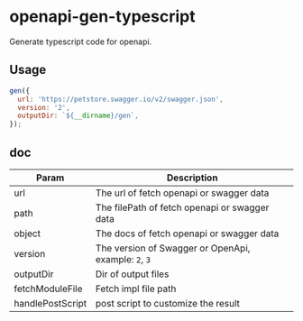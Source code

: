 # openapi-gen-typescript

Generate typescript code for openapi.

## Usage

```javascript
gen({
  url: 'https://petstore.swagger.io/v2/swagger.json',
  version: '2',
  outputDir: `${__dirname}/gen`,
});
```

## doc

| Param            | Description                                          |
| ---------------- | ---------------------------------------------------- |
| url              | The url of fetch openapi or swagger data             |
| path             | The filePath of fetch openapi or swagger data        |
| object           | The docs of fetch openapi or swagger data            |
| version          | The version of Swagger or OpenApi, example: `2`, `3` |
| outputDir        | Dir of output files                                  |
| fetchModuleFile  | Fetch impl file path                                 |
| handlePostScript | post script to customize the result                  |
